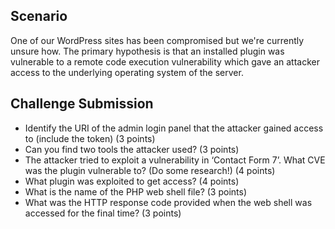 
## Scenario
One of our WordPress sites has been compromised but we're currently unsure how. The primary hypothesis is that an installed plugin was vulnerable to a remote code execution vulnerability which gave an attacker access to the underlying operating system of the server.

## Challenge Submission
- Identify the URI of the admin login panel that the attacker gained access to (include the token) (3 points)
- Can you find two tools the attacker used? (3 points)
- The attacker tried to exploit a vulnerability in ‘Contact Form 7’. What CVE was the plugin vulnerable to? (Do some research!) (4 points)
- What plugin was exploited to get access? (4 points)
- What is the name of the PHP web shell file? (3 points)
- What was the HTTP response code provided when the web shell was accessed for the final time? (3 points)
